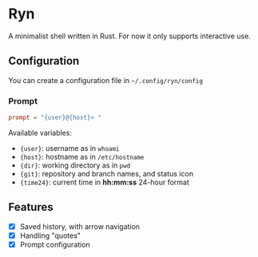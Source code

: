 # Ryn

A minimalist shell written in Rust.
For now it only supports interactive use.

## Configuration

You can create a configuration file in `~/.config/ryn/config`

### Prompt

```conf
prompt = "{user}@{host}> "
```

Available variables:

- `{user}`: username as in `whoami`
- `{host}`: hostname as in `/etc/hostname`
- `{dir}`: working directory as in `pwd`
- `{git}`: repository and branch names, and status icon
- `{time24}`: current time in **hh:mm:ss** 24-hour format

## Features

- [x] Saved history, with arrow navigation
- [x] Handling "quotes"
- [x] Prompt configuration

